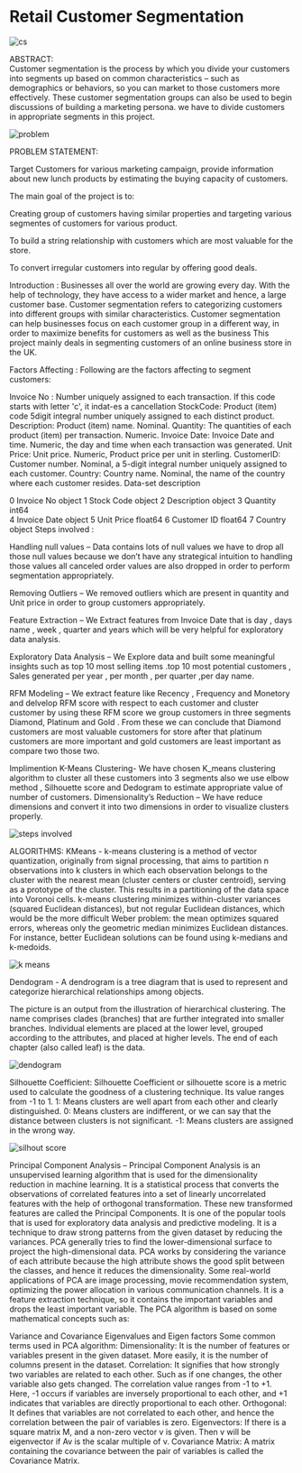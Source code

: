 # Retail Customer Segmentation

![cs](https://user-images.githubusercontent.com/103363862/189126809-56f2433d-4eb9-4a51-a9c6-4d988b7b9e59.png)

ABSTRACT:	
Customer segmentation is the process by which you divide your customers into segments up based on common characteristics – such as demographics or behaviors, so you can market to those customers more effectively. These customer segmentation groups can also be used to begin discussions of building a marketing persona. we have to divide customers in appropriate segments in this project.


![problem](https://user-images.githubusercontent.com/103363862/189127153-eec195d7-1c32-4bfd-ba9c-1af4eb58a092.png)

PROBLEM STATEMENT:

Target Customers for various marketing campaign, provide information about new lunch products by estimating the buying capacity of customers.

The main goal of the project is to:

Creating group of customers having similar properties and targeting various segmentes of customers for various product.

To build a string relationship with customers which are most valuable for the store.

To convert irregular customers into regular by offering good deals.



Introduction :
Businesses all over the world are growing every day. With the help of technology, they have access to a wider market and hence, a large customer base. 
Customer segmentation refers to categorizing customers into different groups with similar characteristics.
Customer segmentation can help businesses focus on each customer group in a different way, in order to maximize benefits for customers as well as the business
This project mainly deals in segmenting customers of an online business store in the UK.



Factors Affecting :
Following are the factors affecting to segment customers:

Invoice No : Number uniquely assigned to each transaction. If this code starts with letter 'c', it indat-es a cancellation
StockCode: Product (item) code 5digit integral number uniquely assigned to each distinct product.
Description: Product (item) name. Nominal.
Quantity: The quantities of each product (item) per transaction. Numeric.
Invoice Date: Invoice Date and time. Numeric, the day and time when each transaction was generated.
Unit Price: Unit price. Numeric, Product price per unit in sterling.
CustomerID: Customer number. Nominal, a 5-digit integral number uniquely assigned to each customer.
Country: Country name. Nominal, the name of the country where each customer resides.
Data-set description

0   Invoice No                 object 
 1  Stock Code                object 
 2  Description               object 
 3   Quantity                   int64  
 4   Invoice Date            object 
 5   Unit Price                 float64
 6   Customer ID            float64
 7   Country                    object
Steps involved :

Handling null values – Data contains lots of null values we have to drop all those null values because we don’t have any strategical intuition to handling those values all canceled order values are also dropped in order to perform segmentation appropriately.

Removing Outliers – We removed outliers which are present in quantity and Unit price in order to group customers appropriately.

Feature Extraction – We Extract features from Invoice Date that is day , days name , week , quarter and years which will be very helpful for exploratory data analysis.

Exploratory Data Analysis – We Explore data and built some meaningful insights such as top 10 most selling items .top 10 most potential customers , Sales generated per year , per month , per quarter ,per day name.

RFM Modeling – We extract feature like Recency , Frequency and Monetory and delvelop RFM score with respect to each customer and cluster customer by using these RFM score we group customers in three segments Diamond, Platinum and  Gold . From these we can conclude that Diamond customers are most valuable customers for store after that platinum customers are more important and gold customers are least important as compare two those two.

Implimention K-Means Clustering- We  have chosen K_means clustering algorithm to cluster all these customers into 3 segments  also we use elbow method , Silhouette score and Dedogram to estimate appropriate value of number of customers.
Dimensionality’s Reduction – We have reduce dimensions and convert it into two dimensions in order to visualize clusters properly.

![steps involved](https://user-images.githubusercontent.com/103363862/189127558-96967164-20af-4a7e-802c-e5ac31861328.jpg)

ALGORITHMS: 
KMeans -
k-means clustering is a method of vector quantization, originally from signal processing, that aims to partition n observations into k clusters in which each observation belongs to the cluster with the nearest mean (cluster centers or cluster centroid), serving as a prototype of the cluster. This results in a partitioning of the data space into Voronoi cells. k-means clustering minimizes within-cluster variances (squared Euclidean distances), but not regular Euclidean distances, which would be the more difficult Weber problem: the mean optimizes squared errors, whereas only the geometric median minimizes Euclidean distances. For instance, better Euclidean solutions can be found using k-medians and k-medoids.

![k means](https://user-images.githubusercontent.com/103363862/189127784-74b4971c-fe88-4308-a117-e0f87b2c12bd.png)




Dendogram - A dendrogram is a tree diagram that is used to represent and categorize hierarchical relationships among objects. 


The picture is an output from the illustration of hierarchical clustering. The name comprises clades (branches) that are further integrated into smaller branches. Individual elements are placed at the lower level, grouped according to the attributes, and placed at higher levels. The end of each chapter (also called leaf) is the data.

![dendogram](https://user-images.githubusercontent.com/103363862/189128096-8e8ae8c1-afce-4b2d-84ec-0053128b999b.png)



Silhouette Coefficient:
Silhouette Coefficient or silhouette score is a metric used to calculate the goodness of a clustering technique. Its value ranges from -1 to 1.
1: Means clusters are well apart from each other and clearly distinguished.
0: Means clusters are indifferent, or we can say that the distance between clusters is not significant.
-1: Means clusters are assigned in the wrong way.

![silhout score](https://user-images.githubusercontent.com/103363862/189128366-da05e9d6-cf91-48e5-b885-f342bef83593.png)


Principal Component Analysis –
Principal Component Analysis is an unsupervised learning algorithm that is used for the dimensionality reduction in machine learning. It is a statistical process that converts the observations of correlated features into a set of linearly uncorrelated features with the help of orthogonal transformation. These new transformed features are called the Principal Components. It is one of the popular tools that is used for exploratory data analysis and predictive modeling. It is a technique to draw strong patterns from the given dataset by reducing the variances.
PCA generally tries to find the lower-dimensional surface to project the high-dimensional data.
PCA works by considering the variance of each attribute because the high attribute shows the good split between the classes, and hence it reduces the dimensionality. Some real-world applications of PCA are image processing, movie recommendation system, optimizing the power allocation in various communication channels. It is a feature extraction technique, so it contains the important variables and drops the least important variable.
The PCA algorithm is based on some mathematical concepts such as:


Variance and Covariance
Eigenvalues and Eigen factors
Some common terms used in PCA algorithm:
Dimensionality: It is the number of features or variables present in the given dataset. More easily, it is the number of columns present in the dataset.
Correlation: It signifies that how strongly two variables are related to each other. Such as if one changes, the other variable also gets changed. The correlation value ranges from -1 to +1. Here, -1 occurs if variables are inversely proportional to each other, and +1 indicates that variables are directly proportional to each other.
Orthogonal: It defines that variables are not correlated to each other, and hence the correlation between the pair of variables is zero.
Eigenvectors: If there is a square matrix M, and a non-zero vector v is given. Then v will be eigenvector if Av is the scalar multiple of v.
Covariance Matrix: A matrix containing the covariance between the pair of variables is called the Covariance Matrix.


